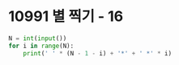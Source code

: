 # 10991 별 찍기 - 16



```python
N = int(input())
for i in range(N):
    print(' ' * (N - 1 - i) + '*' + ' *' * i)
```

